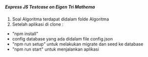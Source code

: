 ##### Express JS Testcase on Eigen Tri Mathema #####

1. Soal Algoritma terdapat didalam folde Algoritma
2. Setelah aplikasi di clone :
- "npm install"
- config database yang ada didalam file config.json
- "npm run setup" untuk melakukan migrate dan seed ke database
- "npm run start" untuk menjalankan aplikasi
